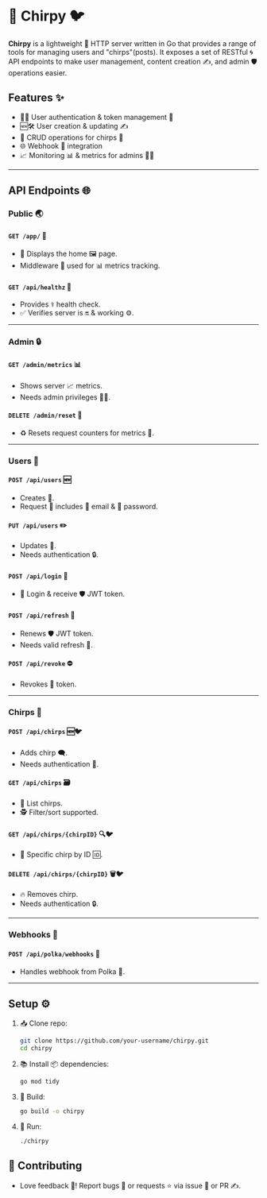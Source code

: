 # 🌟 Chirpy 🐦

**Chirpy** is a lightweight 🧱 HTTP server written in Go that provides a range of tools for managing users and "chirps"️(posts). It exposes a set of RESTful 🌀 API endpoints to make user management, content creation ✍️, and admin 🛡️ operations easier.

## Features ✨


- 👥🔐 User authentication & token management 🔑
- 🆕🛠️ User creation & updating ✍️
- 📄 CRUD operations for chirps 🐤
- 🌐 Webhook 🌊 integration
- 📈 Monitoring 📊 & metrics for admins 🧑‍💻

---

## API Endpoints 🌐

### Public 🌏

#### **`GET /app/`** 🏡
- 📜 Displays the home 🖼️ page.
- Middleware 🚦 used for 📊 metrics tracking.

#### **`GET /api/healthz`** 💓
- Provides ⚕️ health check.
- ✅ Verifies server is 🔛 & working ⚙️.

---

### Admin 🔒

#### **`GET /admin/metrics`** 📊
- Shows server 📈 metrics.
- Needs admin privileges 🧑‍💼.

#### **`DELETE /admin/reset`** 🔁
- ♻️ Resets request counters for metrics 📏.

---

### Users 👤

#### **`POST /api/users`** 🆕
- Creates 👤.
- Request 📄 includes 📨 email & 🔑 password.

#### **`PUT /api/users`** ✏️
- Updates 👤.
- Needs authentication 🔒.

#### **`POST /api/login`** 🔑
- 👤 Login & receive 🛡️ JWT token.

#### **`POST /api/refresh`** 🔄
- Renews 🛡️ JWT token.
- Needs valid refresh 🔑.

#### **`POST /api/revoke`** ⛔
- Revokes 🔑 token.

---

### Chirps 🐤

#### **`POST /api/chirps`** 🆕🐦
- Adds chirp 🗨️.
- Needs authentication 🔐.

#### **`GET /api/chirps`** 🗃️
- 📜 List chirps.
- 🕵️ Filter/sort supported.

#### **`GET /api/chirps/{chirpID}`** 🔍🐦
- 📜 Specific chirp by ID 🆔.

#### **`DELETE /api/chirps/{chirpID}`** 🗑️🐦
- 🔥 Removes chirp.
- Needs authentication 🔒.

---

### Webhooks 🌊

#### **`POST /api/polka/webhooks`** 📩
- Handles webhook from Polka 🎵.

---

## Setup ⚙️

1. 📥 Clone repo:
   ```bash
   git clone https://github.com/your-username/chirpy.git
   cd chirpy

2. 📚 Install 📦 dependencies:
    ```bash
    go mod tidy
    
3. 🔨 Build:
    ```bash
    go build -o chirpy
4. 🏃 Run:
    ```bash
    ./chirpy
    
## 🤝 Contributing
- Love feedback 💬! Report bugs 🐛 or requests ⭐ via issue 📌 or PR ✍️.
    
